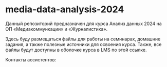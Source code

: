 # media-data-analysis-2024
Данный репозиторий предназначен для курса Анализ данных 2024 на ОП «Медиакоммункации» и «Журналистика». 

Здесь буду размещаться файлы для работы на семинарах, домашние задания, а также полезные источники для освоения курса. Также, все файлы будут доступны в оболочке курса в LMS по этой ссылке.

Контакты ассистентов: 

